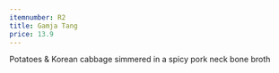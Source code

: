 ```yaml
---
itemnumber: R2
title: Gamja Tang
price: 13.9
---
```

Potatoes & Korean cabbage simmered in a spicy pork neck bone broth